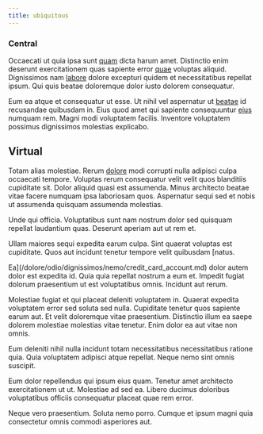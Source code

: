 ```yaml
---
title: ubiquitous
---
```


### Central

Occaecati ut quia ipsa sunt [quam](/dolore/odio/neque/libero/handcrafted_plastic_chicken_buckinghamshire.md) dicta harum amet. Distinctio enim deserunt exercitationem quas sapiente error [quae](/voluptate/expedita/shoes.md) voluptas aliquid. Dignissimos nam [labore](/eos/libero/eveniet/personal_loan_account.md) dolore excepturi quidem et necessitatibus repellat ipsum. Qui quis beatae doloremque dolor iusto dolorem consequatur.

Eum ea atque et consequatur ut esse. Ut nihil vel aspernatur ut [beatae](/eos/est/ut/versatile_sports.md) id recusandae quibusdam in. Eius quod amet qui sapiente consequuntur [eius](/consequatur/ipsam/circuit_rubber.md) numquam rem. Magni modi voluptatem facilis. Inventore voluptatem possimus dignissimos molestias explicabo.

## Virtual

Totam alias molestiae. Rerum [dolore](/dolore/odio/dignissimos/odio/quantify_rustic_deposit.md) modi corrupti nulla adipisci culpa occaecati tempore. Voluptas rerum consequatur velit velit quos blanditiis cupiditate sit. Dolor aliquid quasi est assumenda. Minus architecto beatae vitae facere numquam ipsa laboriosam quos. Aspernatur sequi sed et nobis ut assumenda quisquam assumenda molestias.

Unde qui officia. Voluptatibus sunt nam nostrum dolor sed quisquam repellat laudantium quas. Deserunt aperiam aut ut rem et.

Ullam maiores sequi expedita earum culpa. Sint quaerat voluptas est cupiditate. Quos aut incidunt tenetur tempore velit quibusdam [natus.

Ea](/dolore/odio/dignissimos/nemo/credit_card_account.md) dolor autem dolor est expedita id. Quia quia repellat nostrum a eum et. Impedit fugiat dolorum praesentium ut est voluptatibus omnis. Incidunt aut rerum.

Molestiae fugiat et qui placeat deleniti voluptatem in. Quaerat expedita voluptatem error sed soluta sed nulla. Cupiditate tenetur quos sapiente earum aut. Et velit doloremque vitae praesentium. Distinctio illum ea saepe dolorem molestiae molestias vitae tenetur. Enim dolor ea aut vitae non omnis.

Eum deleniti nihil nulla incidunt totam necessitatibus necessitatibus ratione quia. Quia voluptatem adipisci atque repellat. Neque nemo sint omnis suscipit.

Eum dolor repellendus qui ipsum eius quam. Tenetur amet architecto exercitationem ut ut. Molestiae ad sed ea. Libero ducimus doloribus voluptatibus officiis consequatur placeat quae rem error.

Neque vero praesentium. Soluta nemo porro. Cumque et ipsum magni quia consectetur omnis commodi asperiores aut.
